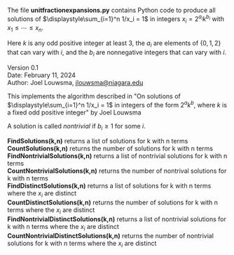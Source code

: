 The file **unitfractionexpansions.py** contains Python code to produce all solutions of $\displaystyle\sum_{i=1}^n 1/x_i = 1$ in integers $x_i = 2^{a_i} k^{b_i}$ with $x_1 \leq \cdots \leq x_n$.  

Here $k$ is any odd positive integer at least $3$, the $a_i$ are elements of $\lbrace 0,1,2 \rbrace$ that can vary with $i$, and the $b_i$ are nonnegative integers that can vary with $i$.  

Version 0.1  
Date: February 11, 2024  
Author: Joel Louwsma, jlouwsma@niagara.edu  

This implements the algorithm described in "On solutions of $\displaystyle\sum_{i=1}^n 1/x_i = 1$ in integers of the form $2^a k^b$, where $k$ is a fixed odd positive integer" by Joel Louwsma  

A solution is called *nontrivial* if $b_i \geq 1$ for some $i$.  

**FindSolutions(k,n)** returns a list of solutions for k with n terms  
**CountSolutions(k,n)** returns the number of solutions for k with n terms  
**FindNontrivialSolutions(k,n)** returns a list of nontrivial solutions for k with n terms  
**CountNontrivialSolutions(k,n)** returns the number of nontrival solutions for k with n terms  
**FindDistinctSolutions(k,n)** returns a list of solutions for k with n terms where the $x_i$ are distinct  
**CountDistinctSolutions(k,n)** returns the number of solutions for k with n terms where the $x_i$ are distinct  
**FindNontrivialDistinctSolutions(k,n)** returns a list of nontrivial solutions for k with n terms where the $x_i$ are distinct  
**CountNontrivialDistinctSolutions(k,n)** returns the number of nontrivial solutions for k with n terms where the $x_i$ are distinct  

